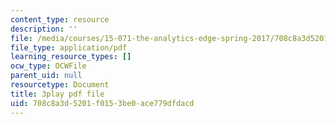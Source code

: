 ```yaml
---
content_type: resource
description: ''
file: /media/courses/15-071-the-analytics-edge-spring-2017/708c8a3d5201f0153be0ace779dfdacd_hqiH39PShmA.pdf
file_type: application/pdf
learning_resource_types: []
ocw_type: OCWFile
parent_uid: null
resourcetype: Document
title: 3play pdf file
uid: 708c8a3d-5201-f015-3be0-ace779dfdacd
---
```

